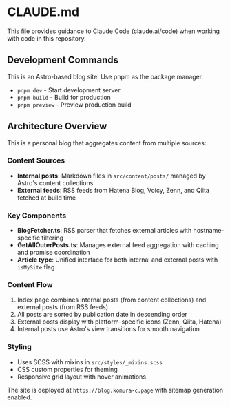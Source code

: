 # CLAUDE.md

This file provides guidance to Claude Code (claude.ai/code) when working with code in this repository.

## Development Commands

This is an Astro-based blog site. Use pnpm as the package manager.

- `pnpm dev` - Start development server
- `pnpm build` - Build for production
- `pnpm preview` - Preview production build

## Architecture Overview

This is a personal blog that aggregates content from multiple sources:

### Content Sources
- **Internal posts**: Markdown files in `src/content/posts/` managed by Astro's content collections
- **External feeds**: RSS feeds from Hatena Blog, Voicy, Zenn, and Qiita fetched at build time

### Key Components
- **BlogFetcher.ts**: RSS parser that fetches external articles with hostname-specific filtering
- **GetAllOuterPosts.ts**: Manages external feed aggregation with caching and promise coordination
- **Article type**: Unified interface for both internal and external posts with `isMySite` flag

### Content Flow
1. Index page combines internal posts (from content collections) and external posts (from RSS feeds)
2. All posts are sorted by publication date in descending order
3. External posts display with platform-specific icons (Zenn, Qiita, Hatena)
4. Internal posts use Astro's view transitions for smooth navigation

### Styling
- Uses SCSS with mixins in `src/styles/_mixins.scss`
- CSS custom properties for theming
- Responsive grid layout with hover animations

The site is deployed at `https://blog.komura-c.page` with sitemap generation enabled.